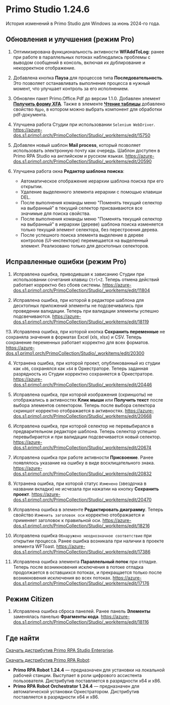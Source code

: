 # Primo Studio 1.24.6

История изменений в Primo Studio для Windows за июнь 2024-го года. 


## Обновления и улучшения (режим Pro)

1. Оптимизирована функциональность активности **WFAddToLog**: ранее при работе в параллельных потоках наблюдались проблемы с выводом сообщений в консоль, включая их дублирование и некорректное отображение.
2. Добавлена кнопка **Пауза** для процессов типа **Последовательность**. Это позволяет останавливать выполнение процесса в нужный момент, что улучшает контроль за его исполнением.
3. Обновлен пакет Primo.Office.Pdf до версии 1.1.0. Добавлен элемент [**Получить форму XFA**](https://docs.primo-rpa.ru/primo-rpa/g_elements/el_extra/els_pdf/el_getxfaform). Также в элементе [**Чтение таблицы**](https://docs.primo-rpa.ru/primo-rpa/g_elements/el_extra/els_pdf/el_gettable) добавлено свойство `Ядро`, в котором можно выбрать компонент для обработки pdf-документа. 
4. Улучшена работа Студии при использовании `Selenium WebDriver`.
https://azure-dos.s1.primo1.orch/PrimoCollection/Studio/_workitems/edit/15750
5. Добавлен новый шаблон **Mail process**, который позволяет использовать электронную почту как очередь. Шаблон доступен в Primo RPA Studio на английском и русском языках.
https://azure-dos.s1.primo1.orch/PrimoCollection/Studio/_workitems/edit/20590

6. Улучшена работа окна **Редактор шаблона поиска**:
   * Автоматическое отображение иерархии шаблона поиска при его открытии.
   * Удаление выделенного элемента иерархии с помощью клавиши DEL.
   * После выполнения команды меню "Поменять текущий селектор на выбранный" в текущий селектор присваиваются все значимые для поиска свойства.
   * После выполнения команды меню "Поменять текущий селектор на выбранный" в иерархии (дереве) шаблона поиска изменяется только текущий элемент селектора, без перестроения дерева.
   * После успешного поиска элемента выделение в дереве контролов (UI-инспекторе) перемещается на выделенный элемент. Реализовано только для десктопных селекторов.


## Исправленные ошибки (режим Pro)

1. Исправлена ошибка, приводившая к зависанию Студии при использовании сочетания клавиш `Ctrl+Z`. Теперь отмена действий работает корректно без сбоев системы.
https://azure-dos.s1.primo1.orch/PrimoCollection/Studio/_workitems/edit/11804

2. Исправлена ошибка, при которой в редакторе шаблона для десктопных приложений элементы не подсвечивались при проведении валидации. Теперь при валидации элементы успешно подсвечиваются.
https://azure-dos.s1.primo1.orch/PrimoCollection/Studio/_workitems/edit/18119

!!3. Исправлена ошибка, при которой кнопка **Сохранить переменные** не сохраняла значения в форматах Excel (xls, xlsx) и CSV. Теперь сохранение переменных работает корректно для всех форматов.
https://azure-dos.s1.primo1.orch/PrimoCollection/Studio/_workitems/edit/20300

4. Устранена ошибка, при которой проект, опубликованный из студии как `x86`, сохранялся как `x64` в Оркестраторе. Теперь заданная разрядность из Студии корректно сохраняется в Оркестраторе.
https://azure-dos.s1.primo1.orch/PrimoCollection/Studio/_workitems/edit/20446

5. Исправлена ошибка, при которой изображения (скриншоты) не отображались в активностях **Клик мыши** или **Получить текст** после выбора элементов селектором. Теперь после выбора селектора скриншот корректно отображается в активностях.
https://azure-dos.s1.primo1.orch/PrimoCollection/Studio/_workitems/edit/20668

6. Исправлена ошибка, при которой селектор не перевыбирался в предварительном редакторе шаблона. Теперь селектор успешно перевыбирается и при валидации подсвечивается новый селектор.
https://azure-dos.s1.primo1.orch/PrimoCollection/Studio/_workitems/edit/20674

7. Исправлена ошибка при работе активности **Присвоение**. Ранее появлялось указание на ошибку в виде восклицательного знака.
https://azure-dos.s1.primo1.orch/PrimoCollection/Studio/_workitems/edit/20832

8. Устранена ошибка, при которой статус `Изменено` (звездочка в названии вкладки) не исчезала при нажатии на кнопку **Сохранить проект**. 
https://azure-dos.s1.primo1.orch/PrimoCollection/Studio/_workitems/edit/20470

9. Исправлена ошибка в элементе **Редактировать диаграмму**. Теперь свойство `Изменить заголовок оси` корректно отображается и применяет заголовок к правильной оси.
https://azure-dos.s1.primo1.orch/PrimoCollection/Studio/_workitems/edit/18216

10. Исправлена ошибка `Обнаружено неоднозначное соответствие` при открытии процесса. Ранее ошибка возникала при наличии в проекте элемента WFToast.
https://azure-dos.s1.primo1.orch/PrimoCollection/Studio/_workitems/edit/17386

11. Исправлена ошибка элемента **Параллельный поток** при отладке. Теперь после возникновения исключения в потоке отладка продолжается в оставшихся потоках, и прекращается только после возникновения исключения во всех потоках.
https://azure-dos.s1.primo1.orch/PrimoCollection/Studio/_workitems/edit/17176


## Режим Citizen

1. Исправлена ошибка сброса панелей. Ранее панель **Элементы** заменялась панелью **Фрагменты кода**.
https://azure-dos.s1.primo1.orch/PrimoCollection/Studio/_workitems/edit/18116

## Где найти
[Скачать дистрибутив Primo RPA Studio Enterprise](http://disk3.primo-rpa.ru/index.php/s/t9BHBjR6PP06Yax?path=%2FRelease%2FStudio%2FWindows).

[Скачать дистрибутив Primo RPA Robot](http://disk3.primo-rpa.ru/index.php/s/t9BHBjR6PP06Yax?path=%2FRelease%2FRobot%2FWindows):
* **Primo RPA Robot 1.24.4** — предназначен для установки на локальной рабочей станции. Выступает в роли цифрового ассистента пользователя. Дистрибутив поставляется в разрядности x64 и x86.
* **Primo RPA Robot Orchestrator 1.24.4** — предназначен для автоматической установки Оркестратором. Дистрибутив поставляется в разрядности x64 и x86.
